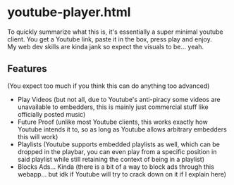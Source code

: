 # youtube-player.html

To quickly summarize what this is, it's essentially a super minimal youtube client. You get a Youtube link, paste it in the box, press play and enjoy.
\
My web dev skills are kinda jank so expect the visuals to be... yeah.

## Features

(You expect too much if you think this can do anything too advanced)
- Play Videos (but not all, due to Youtube's anti-piracy some videos are unavailable to embedders, this is mainly just commercial stuff like officially posted music)
- Future Proof (unlike most Youtube clients, this works exactly how Youtube intends it to, so as long as Youtube allows arbitrary embedders this will work)
- Playlists (Youtube supports embedded playlists as well, which can be dropped in the playbar, you can even play from a specific position in said playlist while still retaining the context of being in a playlist)
- Blocks Ads... Kinda (there is a bit of a way to block ads through this webapp... but idk if Youtube will try to crack down on it if I explain here)
